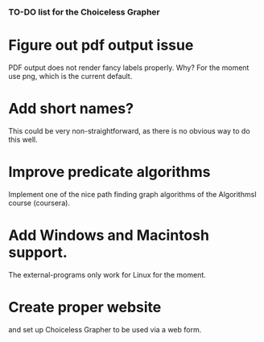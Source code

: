 ### TO-DO list for the Choiceless Grapher

# Figure out pdf output issue

PDF output does not render fancy labels properly. Why?
For the moment use png, which is the current default. 

# Add short names?

This could be very non-straightforward, as there is no obvious way to do this well.

# Improve predicate algorithms

Implement one of the nice path finding graph algorithms of the AlgorithmsI course (coursera).

# Add Windows and Macintosh support.

The external-programs only work for Linux for the moment.

# Create proper website

and set up Choiceless Grapher to be used via a web form.

